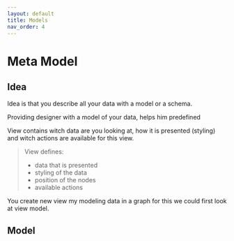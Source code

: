 ```yaml
---
layout: default
title: Models
nav_order: 4
---
```


# Meta Model

## Idea

Idea is that you describe all your data with a model or a schema. 

Providing designer with a model of your data, helps him predefined

View contains witch data are you looking at, how it is presented (styling) and witch actions are available for this view.

>View defines:
>- data that is presented
>- styling of the data
>- position of the nodes
>- available actions

You create new view my modeling data in a graph for this we could first look at view model.

## Model